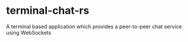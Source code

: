 # terminal-chat-rs
A terminal based application which provides a peer-to-peer chat service using WebSockets
